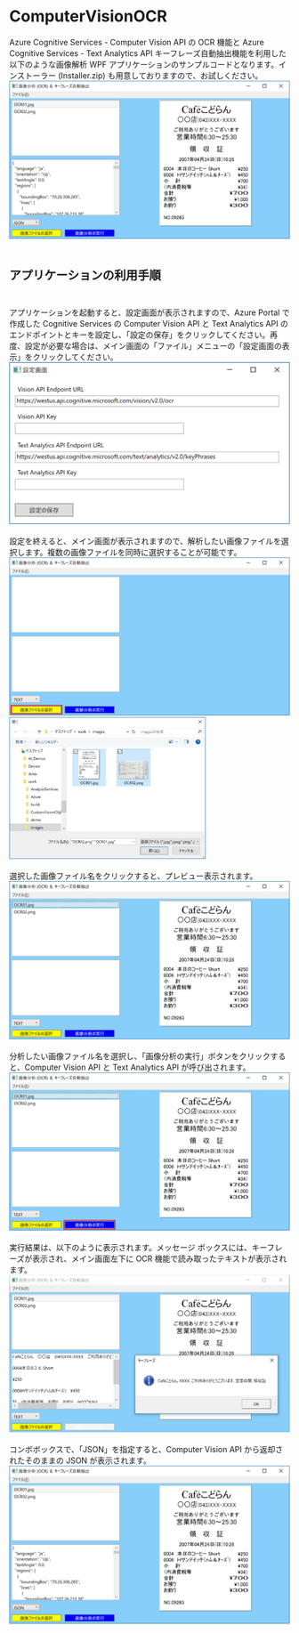 # ComputerVisionOCR
Azure Cognitive Services - Computer Vision API の OCR 機能と Azure Cognitive Services - Text Analytics API キーフレーズ自動抽出機能を利用した以下のような画像解析 WPF アプリケーションのサンプルコードとなります。インストーラー (Installer.zip) も用意しておりますので、お試しください。<br/>
<img src="./images/computerVisonWpfApp08.png" /><br/><br/>
## アプリケーションの利用手順<br/><br/>
アプリケーションを起動すると、設定画面が表示されますので、Azure Portal で作成した Cognitive Services の Computer Vision API と Text Analytics API のエンドポイントとキーを設定し、「設定の保存」をクリックしてください。再度、設定が必要な場合は、メイン画面の「ファイル」メニューの「設定画面の表示」をクリックしてください。  
<img src="./images/computerVisonWpfApp01.png" /><br/><br/>
設定を終えると、メイン画面が表示されますので、解析したい画像ファイルを選択します。複数の画像ファイルを同時に選択することが可能です。
<img src="./images/computerVisonWpfApp03.png" /><br/>
<img src="./images/computerVisonWpfApp04.png" width="70%"/><br/><br/>
選択した画像ファイル名をクリックすると、プレビュー表示されます。
<img src="./images/computerVisonWpfApp05.png" /><br/><br/>
分析したい画像ファイル名を選択し、「画像分析の実行」ボタンをクリックすると、Computer Vision API と Text Analytics API が呼び出されます。
<img src="./images/computerVisonWpfApp06.png" /><br/><br/>
実行結果は、以下のように表示されます。メッセージ ボックスには、キーフレーズが表示され、メイン画面左下に OCR 機能で読み取ったテキストが表示されます。
<img src="./images/computerVisonWpfApp07.png" /><br/><br/>
コンボボックスで、「JSON」を指定すると、Computer Vision API から返却されたそのままの JSON が表示されます。
<img src="./images/computerVisonWpfApp08.png" /><br/><br/>




